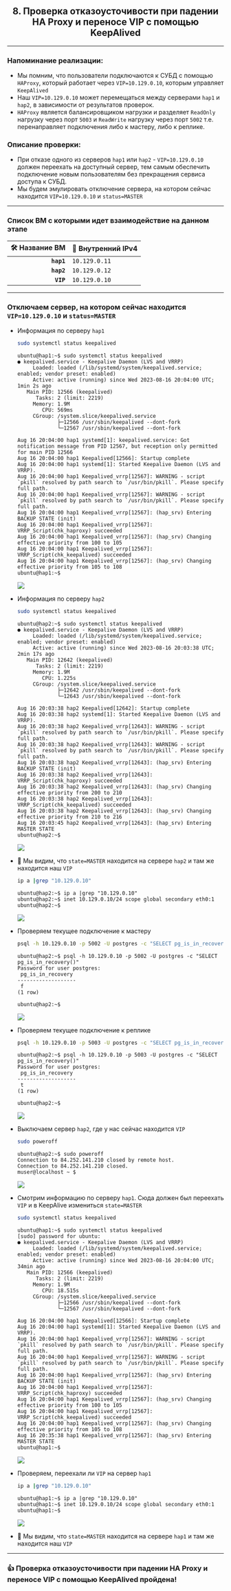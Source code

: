 <div align="center"><h2> 8. Проверка отказоусточивости при падении HA Proxy и переносе VIP с помощью KeepAlived </h2></div>

***
### Напоминание реализации:
  * Мы помним, что пользователи подключаются к СУБД с помощью `HAProxy`, который работает через `VIP=10.129.0.10`, которым управляет `KeepAlived`
  * Наш `VIP=10.129.0.10` может перемещаться между серверами `hap1` и `hap2`, в зависимости от результатов проверок.
  * `HAProxy` является балансировщиком нагрузки и разделяет `ReadOnly` нагрузку через порт `5003` и `ReadWrite` нагрузку через порт `5002` т.е. перенаправляет подключения либо к мастеру, либо к реплике.

### Описание проверки:
  * При отказе одного из серверов `hap1` или `hap2` - `VIP=10.129.0.10` должен переехать на доступный сервер, тем самым обеспечить подключение новым пользователям без прекращения сервиса доступа к СУБД.
  * Мы будем эмулировать отключение сервера, на котором сейчас находится `VIP=10.129.0.10` и `status=MASTER` 

*** 
### Список ВМ с которыми идет взаимодействие на данном этапе
  :hammer_and_wrench: Название ВМ | :memo: Внутренний IPv4 |
  |--------------:|---------------|
  | **`hap1`** | `10.129.0.11` |
  | **`hap2`** | `10.129.0.12` |     
  | **`VIP`**  | `10.129.0.10` |
  
***
### Отключаем сервер, на котором сейчас находится `VIP=10.129.0.10` и `status=MASTER` 
  * Информация по серверу `hap1`
    ```bash
    sudo systemctl status keepalived
    ```
    ```console
    ubuntu@hap1:~$ sudo systemctl status keepalived
    ● keepalived.service - Keepalive Daemon (LVS and VRRP)
         Loaded: loaded (/lib/systemd/system/keepalived.service; enabled; vendor preset: enabled)
         Active: active (running) since Wed 2023-08-16 20:04:00 UTC; 1min 2s ago
       Main PID: 12566 (keepalived)
          Tasks: 2 (limit: 2219)
         Memory: 1.9M
            CPU: 569ms
         CGroup: /system.slice/keepalived.service
                 ├─12566 /usr/sbin/keepalived --dont-fork
                 └─12567 /usr/sbin/keepalived --dont-fork
    
    Aug 16 20:04:00 hap1 systemd[1]: keepalived.service: Got notification message from PID 12567, but reception only permitted for main PID 12566
    Aug 16 20:04:00 hap1 Keepalived[12566]: Startup complete
    Aug 16 20:04:00 hap1 systemd[1]: Started Keepalive Daemon (LVS and VRRP).
    Aug 16 20:04:00 hap1 Keepalived_vrrp[12567]: WARNING - script `pkill` resolved by path search to `/usr/bin/pkill`. Please specify full path.
    Aug 16 20:04:00 hap1 Keepalived_vrrp[12567]: WARNING - script `pkill` resolved by path search to `/usr/bin/pkill`. Please specify full path.
    Aug 16 20:04:00 hap1 Keepalived_vrrp[12567]: (hap_srv) Entering BACKUP STATE (init)
    Aug 16 20:04:00 hap1 Keepalived_vrrp[12567]: VRRP_Script(chk_haproxy) succeeded
    Aug 16 20:04:00 hap1 Keepalived_vrrp[12567]: (hap_srv) Changing effective priority from 100 to 105
    Aug 16 20:04:00 hap1 Keepalived_vrrp[12567]: VRRP_Script(chk_keepalived) succeeded
    Aug 16 20:04:00 hap1 Keepalived_vrrp[12567]: (hap_srv) Changing effective priority from 105 to 108
    ubuntu@hap1:~$ 
    ```
      <kbd>
        <img src="config_files/test_ha_vip1.jpg" />
      </kbd>

  * Информация по серверу `hap2`
    ```bash
    sudo systemctl status keepalived
    ```
    ```console
    ubuntu@hap2:~$ sudo systemctl status keepalived
    ● keepalived.service - Keepalive Daemon (LVS and VRRP)
         Loaded: loaded (/lib/systemd/system/keepalived.service; enabled; vendor preset: enabled)
         Active: active (running) since Wed 2023-08-16 20:03:38 UTC; 2min 17s ago
       Main PID: 12642 (keepalived)
          Tasks: 2 (limit: 2219)
         Memory: 1.9M
            CPU: 1.225s
         CGroup: /system.slice/keepalived.service
                 ├─12642 /usr/sbin/keepalived --dont-fork
                 └─12643 /usr/sbin/keepalived --dont-fork
    
    Aug 16 20:03:38 hap2 Keepalived[12642]: Startup complete
    Aug 16 20:03:38 hap2 systemd[1]: Started Keepalive Daemon (LVS and VRRP).
    Aug 16 20:03:38 hap2 Keepalived_vrrp[12643]: WARNING - script `pkill` resolved by path search to `/usr/bin/pkill`. Please specify full path.
    Aug 16 20:03:38 hap2 Keepalived_vrrp[12643]: WARNING - script `pkill` resolved by path search to `/usr/bin/pkill`. Please specify full path.
    Aug 16 20:03:38 hap2 Keepalived_vrrp[12643]: (hap_srv) Entering BACKUP STATE (init)
    Aug 16 20:03:38 hap2 Keepalived_vrrp[12643]: VRRP_Script(chk_haproxy) succeeded
    Aug 16 20:03:38 hap2 Keepalived_vrrp[12643]: (hap_srv) Changing effective priority from 200 to 210
    Aug 16 20:03:38 hap2 Keepalived_vrrp[12643]: VRRP_Script(chk_keepalived) succeeded
    Aug 16 20:03:38 hap2 Keepalived_vrrp[12643]: (hap_srv) Changing effective priority from 210 to 216
    Aug 16 20:03:45 hap2 Keepalived_vrrp[12643]: (hap_srv) Entering MASTER STATE
    ubuntu@hap2:~$ 
    ```
      <kbd>
        <img src="config_files/test_ha_vip2.jpg" />
      </kbd>

  * :monocle_face: Мы видим, что `state=MASTER` находится на сервере `hap2` и там же находится наш `VIP`
    ```bash
    ip a |grep "10.129.0.10"
    ```
    ```console
    ubuntu@hap2:~$ ip a |grep "10.129.0.10"
    ubuntu@hap2:~$ inet 10.129.0.10/24 scope global secondary eth0:1
    ubuntu@hap2:~$ 
    ```
      <kbd>
        <img src="config_files/test_ha_vip3.jpg" />
      </kbd>

  * Проверяем текущее подключение к мастеру
    ```bash
    psql -h 10.129.0.10 -p 5002 -U postgres -c "SELECT pg_is_in_recovery()"
    ```
    ```console
    ubuntu@hap2:~$ psql -h 10.129.0.10 -p 5002 -U postgres -c "SELECT pg_is_in_recovery()"
    Password for user postgres: 
     pg_is_in_recovery 
    -------------------
     f
    (1 row)
    
    ubuntu@hap2:~$ 
     ```
    <kbd>
      <img src="config_files/test_ha_vip4.jpg" />
    </kbd>
  * Проверяем текущее подключение к реплике
    ```bash
    psql -h 10.129.0.10 -p 5003 -U postgres -c "SELECT pg_is_in_recovery()"  
    ```
    ```console
    ubuntu@hap2:~$ psql -h 10.129.0.10 -p 5003 -U postgres -c "SELECT pg_is_in_recovery()"
    Password for user postgres: 
     pg_is_in_recovery 
    -------------------
     t
    (1 row)
    
    ubuntu@hap2:~$ 
    ```
    <kbd>
      <img src="config_files/test_ha_vip5.jpg" />
    </kbd>
  * Выключаем сервер `hap2`, где у нас сейчас находится `VIP`
    ```bash
    sudo poweroff
    ```
    ```console
    ubuntu@hap2:~$ sudo poweroff
    Connection to 84.252.141.210 closed by remote host.
    Connection to 84.252.141.210 closed.
    muser@localhost ~ $ 
    ```
    <kbd>
      <img src="config_files/test_ha_vip6.jpg" />
    </kbd>


  * Смотрим информацию по серверу `hap1`. Сюда должен был переехать `VIP` и в KeepAlive измениться `state=MASTER`
    ```bash
    sudo systemctl status keepalived
    ```
    ```console
    ubuntu@hap1:~$ sudo systemctl status keepalived
    [sudo] password for ubuntu: 
    ● keepalived.service - Keepalive Daemon (LVS and VRRP)
         Loaded: loaded (/lib/systemd/system/keepalived.service; enabled; vendor preset: enabled)
         Active: active (running) since Wed 2023-08-16 20:04:00 UTC; 34min ago
       Main PID: 12566 (keepalived)
          Tasks: 2 (limit: 2219)
         Memory: 1.9M
            CPU: 18.515s
         CGroup: /system.slice/keepalived.service
                 ├─12566 /usr/sbin/keepalived --dont-fork
                 └─12567 /usr/sbin/keepalived --dont-fork
    
    Aug 16 20:04:00 hap1 Keepalived[12566]: Startup complete
    Aug 16 20:04:00 hap1 systemd[1]: Started Keepalive Daemon (LVS and VRRP).
    Aug 16 20:04:00 hap1 Keepalived_vrrp[12567]: WARNING - script `pkill` resolved by path search to `/usr/bin/pkill`. Please specify full path.
    Aug 16 20:04:00 hap1 Keepalived_vrrp[12567]: WARNING - script `pkill` resolved by path search to `/usr/bin/pkill`. Please specify full path.
    Aug 16 20:04:00 hap1 Keepalived_vrrp[12567]: (hap_srv) Entering BACKUP STATE (init)
    Aug 16 20:04:00 hap1 Keepalived_vrrp[12567]: VRRP_Script(chk_haproxy) succeeded
    Aug 16 20:04:00 hap1 Keepalived_vrrp[12567]: (hap_srv) Changing effective priority from 100 to 105
    Aug 16 20:04:00 hap1 Keepalived_vrrp[12567]: VRRP_Script(chk_keepalived) succeeded
    Aug 16 20:04:00 hap1 Keepalived_vrrp[12567]: (hap_srv) Changing effective priority from 105 to 108
    Aug 16 20:35:38 hap1 Keepalived_vrrp[12567]: (hap_srv) Entering MASTER STATE
    ubuntu@hap1:~$ 
    ```
      <kbd>
        <img src="config_files/test_ha_vip7.jpg" />
      </kbd>

  * Проверяем, переехали ли `VIP` на сервер `hap1`
    ```bash
    ip a |grep "10.129.0.10"
    ```
    ```console
    ubuntu@hap1:~$ ip a |grep "10.129.0.10"
    ubuntu@hap1:~$ inet 10.129.0.10/24 scope global secondary eth0:1
    ubuntu@hap1:~$ 
    ```
      <kbd>
        <img src="config_files/test_ha_vip8.jpg" />
      </kbd>
  
  * :monocle_face: Мы видим, что `state=MASTER` находится на сервере `hap1` и там же находится наш `VIP`
    
***

### :+1: Проверка отказоусточивости при падении HA Proxy и переносе VIP с помощью KeepAlived пройдена!
